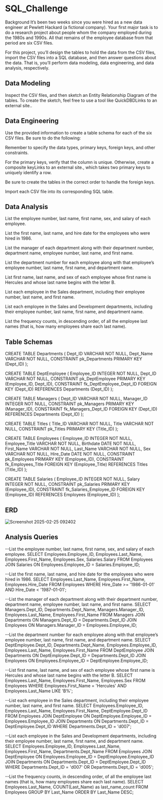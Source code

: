 # SQL_Challenge

Background
It’s been two weeks since you were hired as a new data engineer at Pewlett Hackard (a fictional company). Your first major task is to do a research project about people whom the company employed during the 1980s and 1990s. All that remains of the employee database from that period are six CSV files.

For this project, you’ll design the tables to hold the data from the CSV files, import the CSV files into a SQL database, and then answer questions about the data. That is, you’ll perform data modeling, data engineering, and data analysis, respectively.

## Data Modeling
Inspect the CSV files, and then sketch an Entity Relationship Diagram of the tables. To create the sketch, feel free to use a tool like QuickDBDLinks to an external site..

## Data Engineering
Use the provided information to create a table schema for each of the six CSV files. Be sure to do the following:

Remember to specify the data types, primary keys, foreign keys, and other constraints.

For the primary keys, verify that the column is unique. Otherwise, create a composite keyLinks to an external site., which takes two primary keys to uniquely identify a row.

Be sure to create the tables in the correct order to handle the foreign keys.

Import each CSV file into its corresponding SQL table.

## Data Analysis
List the employee number, last name, first name, sex, and salary of each employee.

List the first name, last name, and hire date for the employees who were hired in 1986.

List the manager of each department along with their department number, department name, employee number, last name, and first name.

List the department number for each employee along with that employee’s employee number, last name, first name, and department name.

List first name, last name, and sex of each employee whose first name is Hercules and whose last name begins with the letter B.

List each employee in the Sales department, including their employee number, last name, and first name.

List each employee in the Sales and Development departments, including their employee number, last name, first name, and department name.

List the frequency counts, in descending order, of all the employee last names (that is, how many employees share each last name).

## Table Schemas
CREATE TABLE Departments (
    Dept_ID VARCHAR NOT NULL,
    Dept_Name VARCHAR NOT NULL,
    CONSTRAINT pk_Departments PRIMARY KEY (Dept_ID)
);

CREATE TABLE DeptEmployee (
    Employee_ID INTEGER NOT NULL,
    Dept_ID VARCHAR NOT NULL,
    CONSTRAINT pk_DeptEmployee PRIMARY KEY (Employee_ID, Dept_ID),
    CONSTRAINT fk_DeptEmployee_Dept_ID FOREIGN KEY (Dept_ID) REFERENCES Departments (Dept_ID)
);

CREATE TABLE Managers (
    Dept_ID VARCHAR NOT NULL,
	Manager_ID INTEGER NOT NULL,
    CONSTRAINT pk_Managers PRIMARY KEY (Manager_ID),
    CONSTRAINT fk_Managers_Dept_ID FOREIGN KEY (Dept_ID) REFERENCES Departments (Dept_ID)
);


CREATE TABLE Titles (
    Title_ID VARCHAR NOT NULL,
    Title VARCHAR NOT NULL,
    CONSTRAINT pk_Titles PRIMARY KEY (Title_ID)
);


CREATE TABLE Employees (
    Employee_ID INTEGER NOT NULL,
    Employee_Title VARCHAR NOT NULL,
    Birthdate DATE NOT NULL,
    First_Name VARCHAR NOT NULL,
    Last_Name VARCHAR NOT NULL,
    Sex VARCHAR NOT NULL,
    Hire_Date DATE NOT NULL,
    CONSTRAINT pk_Employees PRIMARY KEY (Employee_ID),
    CONSTRAINT fk_Employees_Title FOREIGN KEY (Employee_Title) REFERENCES Titles (Title_ID)
);

CREATE TABLE Salaries (
    Employee_ID INTEGER NOT NULL,
    Salary INTEGER NOT NULL,
    CONSTRAINT pk_Salaries PRIMARY KEY (Employee_ID),
    CONSTRAINT fk_Salaries_Employee_ID FOREIGN KEY (Employee_ID) REFERENCES Employees (Employee_ID)
);

## ERD
![Screenshot 2025-02-25 092402](https://github.com/user-attachments/assets/ec0322bb-3bf9-4266-8453-bb2d96849013)

## Analysis Queries
--List the employee number, last name, first name, sex, and salary of each employee.
SELECT Employees.Employee_ID, Employees.Last_Name, Employees.First_Name, Employees.Sex, Salaries.Salary
FROM Employees
JOIN Salaries ON Employees.Employee_ID = Salaries.Employee_ID;

--List the first name, last name, and hire date for the employees who were hired in 1986.
SELECT Employees.Last_Name, Employees.First_Name, Employees.Hire_Date
FROM Employees
WHERE Hire_Date >= '1986-01-01' AND Hire_Date < '1987-01-01';

--List the manager of each department along with their department number, department name, employee number, last name, and first name.
SELECT Managers.Dept_ID, Departments.Dept_Name, Managers.Manager_ID, Employees.Last_Name, Employees.First_Name
FROM Managers
JOIN Departments ON Managers.Dept_ID = Departments.Dept_ID
JOIN Employees ON Managers.Manager_ID = Employees.Employee_ID;

--List the department number for each employee along with that employee’s employee number, last name, first name, and department name.
SELECT DeptEmployee.Dept_ID, Departments.Dept_Name, Employees.Employee_ID, Employees.Last_Name, Employees.First_Name
FROM DeptEmployee
JOIN Departments ON DeptEmployee.Dept_ID = Departments.Dept_ID
JOIN Employees ON Employees.Employee_ID = DeptEmployee.Employee_ID;

--List first name, last name, and sex of each employee whose first name is Hercules and whose last name begins with the letter B.
SELECT Employees.Last_Name, Employees.First_Name, Employees.Sex
FROM Employees
WHERE Employees.First_Name = 'Hercules' AND Employees.Last_Name LIKE 'B%';

--List each employee in the Sales department, including their employee number, last name, and first name.
SELECT Employees.Employee_ID, Employees.Last_Name, Employees.First_Name, DeptEmployee.Dept_ID
FROM Employees
JOIN DeptEmployee ON DeptEmployee.Employee_ID = Employees.Employee_ID
JOIN Departments ON Departments.Dept_ID = DeptEmployee.Dept_ID
WHERE Departments.Dept_ID = 'd007';

--List each employee in the Sales and Development departments, including their employee number, last name, first name, and department name.
SELECT Employees.Employee_ID, Employees.Last_Name, Employees.First_Name, Departments.Dept_Name
FROM Employees
JOIN DeptEmployee ON Employees.Employee_ID = DeptEmployee.Employee_ID
JOIN Departments ON Departments.Dept_ID = DeptEmployee.Dept_ID
WHERE Departments.Dept_ID = 'd007' OR Departments.Dept_ID = 'd005';

--List the frequency counts, in descending order, of all the employee last names (that is, how many employees share each last name).
SELECT Employees.Last_Name, COUNT(Last_Name) as last_name_count
FROM Employees
GROUP BY Last_Name
ORDER BY Last_Name DESC;


